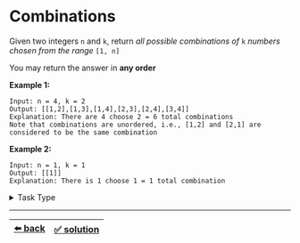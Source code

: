 # Combinations

Given two integers `n` and `k`, return _all possible combinations of_ `k` _numbers chosen from the range_ `[1, n]`

You may return the answer in __any order__

__Example 1:__

```
Input: n = 4, k = 2
Output: [[1,2],[1,3],[1,4],[2,3],[2,4],[3,4]]
Explanation: There are 4 choose 2 = 6 total combinations
Note that combinations are unordered, i.e., [1,2] and [2,1] are considered to be the same combination
```

__Example 2:__

```
Input: n = 1, k = 1
Output: [[1]]
Explanation: There is 1 choose 1 = 1 total combination
```

<details>

<summary>Task Type</summary>

- __`Backtracking`__
  <details>

  <summary><i><b><code>Get all unique combinations of values of an array in any order</code></b></i></summary>

    This task is for __*Recursive Backtracking*__. You should use it to do __*Depth-first Search of Array*__ (read on to know what this means). What we need to do here is get all unique combinations of values of an array in any order

    Note that unlike the ["Permutations of a String" task](../../2\)%20Task%20Challanges.md#28-permutations-of-a-string), in this task we are supposed to return the output in __any order__, also we want _combinations_ of values of an array and not _permutations_ like in the "Permutations of a String" task (so basically we are going to combine values of an array instead of re-arranging them the difference being that `[1,2]` and `[2,1]` are different permutations but these are the same combination of the elements). So for this task the order of the combinations doesn't matter. When the order of the combinations doesn't matter you should apply a backtracking algorithm that is actually different from the one we saw before in the "Permutations of a String" task in order not to come up with duplicates (i.e., `[1,2]` and `[2,1]`)

    Basically the "Permutations of a String" task uses the Approach _`Get all permutations of values of an array in any order`_ while in this particular task we need to use the Approach _`Get all unique combinations of values of an array in any order`_

    While in the "Permutations of a String" task we would iterate the array and take out one element out of the array and get the rest of the permutations by recursively backtracking thereby always splitting the array into smaller and smaller chunks what we need to do here is somewhat the opposite though similar: we need to apply the function that by recursively backtracking builds back the array into bigger and bigger chunks (appending elements on the right to the elements on the left)

    This is what the output of the function should look like:

    ```
    Input: [1,2,3]
    Output: [
      [],
      [1],              [2],           [3],
      [1,2],[1,3],      [2,3]
      [1,2,3],
    ]
    ```

    Every level (for example `[1], [2], [3]` is level 1, `[1,2],[1,3], [2,3]` is level 2 and `[1,2,3]` is level 3) indicates the depth of the call stack (thus every next level is a recursive call) and every element separated by a space " " indicates iterations within the same function call

    Here is the function:

    ```js
    function backtrack(arr) {
      const result = [];

      function dfs(cur, offset) { // depth first search
        result.push(cur);

        if (offset === arr.length) {
          return;
        }

        for (let i = offset; i < arr.length; i++) {
          dfs(cur.concat(arr[i]), i + 1);
        }
      }

      dfs([], 0);

      return result;
    }
    ```

    In order to solve the task you need to tweak this function to suit your needs

    __Note:__ we called the recursive function inside the `backtrack` function as `dfs` meaning _Depth-first Search_ because it behaves similarly to the Depth-first Search in Binary Trees (or Graphs) but please don't confuse the two: the Binary Trees versions can be found [here](../../corejs-codejam/test/07-yield-tests.js#L457), [here](../../corejs-codejam/task/07-yield-tasks.js#L113) and of course [here](../../snippets/Data%20Structures/binary-search-tree.js)

  </details>

</details>

---

| [:arrow_left: back](../README.md) | [:white_check_mark: solution](./solution.js) |
| :---: | :---: |
